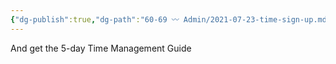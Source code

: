 ```yaml
---
{"dg-publish":true,"dg-path":"60-69 〰️ Admin/2021-07-23-time-sign-up.md","dg-permalink":"time-sign-up","permalink":"/time-sign-up/","title":"Sign up for the Newsletter","noteIcon":"","created":"","updated":"2023-08-15T22:23:10.724-04:00"}
---
```



And get the 5-day Time Management Guide

<div class="ml-embedded" data-form="O2aCT0"></div>

<div class="ml-form-embed"
  data-account="3858341:r6o9h5i8l8"
  data-form="5633608:m7n3u2">
</div>